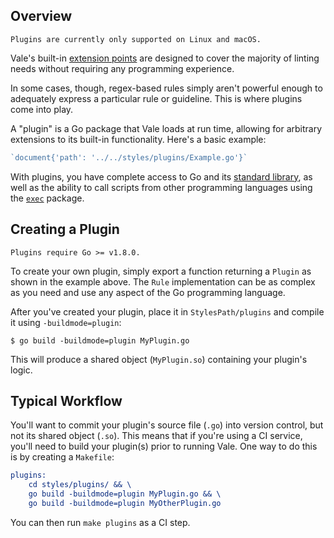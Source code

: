 ## Overview

```callout{'title': 'NOTE', 'classes': ['tip']}
Plugins are currently only supported on Linux and macOS.
```

Vale's built-in [extension points](https://errata-ai.github.io/vale/styles/#extension-points) are designed to cover the majority of linting needs without requiring any programming experience.

In some cases, though, regex-based rules simply aren't powerful enough to adequately express a particular rule or guideline. This is where plugins come into play.

A "plugin" is a Go package that Vale loads at run time, allowing for arbitrary extensions to its built-in functionality. Here's a basic example:

```go
`document{'path': '../../styles/plugins/Example.go'}`
```

With plugins, you have complete access to Go and its [standard library](https://golang.org/pkg/#stdlib), as well as the ability to call scripts from other programming languages using the [`exec`](https://golang.org/pkg/os/exec/) package.

## Creating a Plugin

```callout{'title': 'NOTE', 'classes': ['tip']}
Plugins require Go >= v1.8.0.
```

To create your own plugin, simply export a function returning a `Plugin` as
shown in the example above. The `Rule` implementation can be as complex as you
need and use any aspect of the Go programming language.

After you've created your plugin, place it in `StylesPath/plugins` and compile
it using `-buildmode=plugin`:

```shell
$ go build -buildmode=plugin MyPlugin.go
```

This will produce a shared object (`MyPlugin.so`) containing your plugin's logic.

## Typical Workflow

You'll want to commit your plugin's source file (`.go`) into version control,
but not its shared object (`.so`). This means that if you're using a CI service,
you'll need to build your plugin(s) prior to running Vale. One way to do this is
by creating a `Makefile`:

```cmake
plugins:
	cd styles/plugins/ && \
	go build -buildmode=plugin MyPlugin.go && \
	go build -buildmode=plugin MyOtherPlugin.go
```

You can then run `make plugins` as a CI step.
